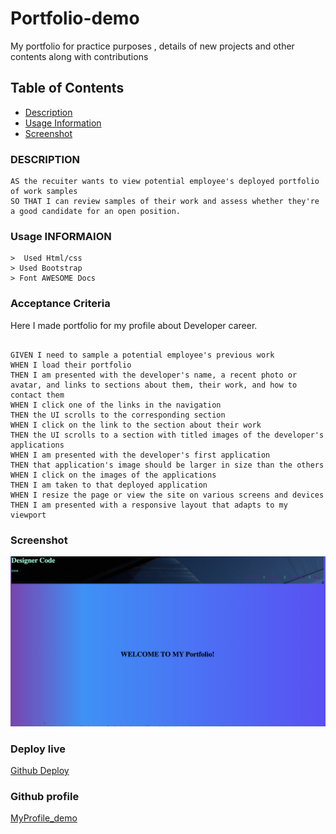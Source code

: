 # Portfolio-demo

My portfolio for practice purposes , details of new projects and other contents along with contributions

## Table of Contents

- [Description](###description)
- [Usage Information](###usage_information)
- [Screenshot](###Screenshot)

### DESCRIPTION

```
AS the recuiter wants to view potential employee's deployed portfolio of work samples
SO THAT I can review samples of their work and assess whether they're a good candidate for an open position.
```

### Usage INFORMAION

```
>  Used Html/css
> Used Bootstrap
> Font AWESOME Docs
```

### Acceptance Criteria

Here I made portfolio for my profile about Developer career.

```

GIVEN I need to sample a potential employee's previous work
WHEN I load their portfolio
THEN I am presented with the developer's name, a recent photo or avatar, and links to sections about them, their work, and how to contact them
WHEN I click one of the links in the navigation
THEN the UI scrolls to the corresponding section
WHEN I click on the link to the section about their work
THEN the UI scrolls to a section with titled images of the developer's applications
WHEN I am presented with the developer's first application
THEN that application's image should be larger in size than the others
WHEN I click on the images of the applications
THEN I am taken to that deployed application
WHEN I resize the page or view the site on various screens and devices
THEN I am presented with a responsive layout that adapts to my viewport

```

### Screenshot

![MyPortfolio](./assets/images/Screen%20Shot%202023-09-27%20at%202.26.36%20PM.png)

### Deploy live

[Github Deploy](https://bcot-code.github.io/Portfolio-demo/)

### Github profile

[MyProfile_demo](https://github.com/bcot-code/Portfolio-demo)

